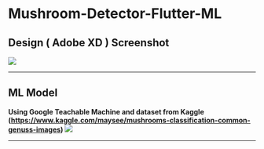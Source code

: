 # Mushroom-Detector-Flutter-ML

## Design ( Adobe XD ) Screenshot
![](https://raw.githubusercontent.com/hbfawaz112/Mushroom-Detector-Flutter-ML/main/App%20Design.PNG)

<hr>

## ML Model
<b>Using Google Teachable Machine and dataset from Kaggle <br> (https://www.kaggle.com/maysee/mushrooms-classification-common-genuss-images)
![](https://raw.githubusercontent.com/hbfawaz112/Mushroom-Detector-Flutter-ML/main/mm.PNG)
<hr>
